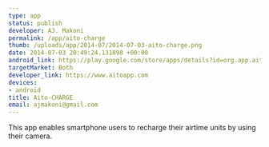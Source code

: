 ```yaml
--- 
type: app
status: publish
developer: AJ. Makoni
permalink: /app/aito-charge
thumb: /uploads/app/2014-07/2014-07-03-aito-charge.png
date: 2014-07-03 20:49:24.131898 +00:00
android_link: https://play.google.com/store/apps/details?id=org.app.aito
targetMarket: Both
developer_link: https://www.aitoapp.com
devices: 
- android
title: Aito-CHARGE
email: ajmakoni@gmail.com
---
```


This app enables smartphone users to recharge their airtime units by using their camera.
